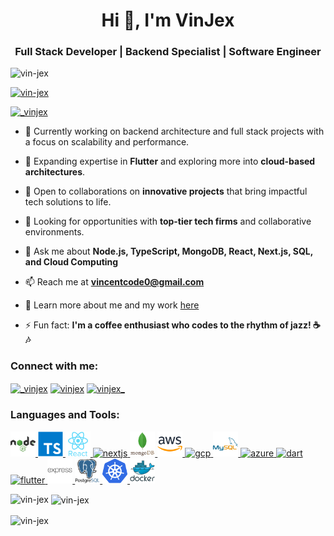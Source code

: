 <h1 align="center">Hi 👋, I'm VinJex</h1>
<h3 align="center">Full Stack Developer | Backend Specialist | Software Engineer</h3>

<p align="left"> <img src="https://komarev.com/ghpvc/?username=vin-jex&label=Profile%20views&color=0e75b6&style=flat" alt="vin-jex" /> </p>

<p align="left"> <a href="https://github.com/ryo-ma/github-profile-trophy"><img src="https://github-profile-trophy.vercel.app/?username=vin-jex" alt="vin-jex" /></a> </p>

<p align="left"> <a href="https://twitter.com/_vinjex" target="blank"><img src="https://img.shields.io/twitter/follow/_vinjex?logo=twitter&style=for-the-badge" alt="_vinjex" /></a> </p>

- 🔭 Currently working on backend architecture and full stack projects with a focus on scalability and performance.

- 🌱 Expanding expertise in **Flutter** and exploring more into **cloud-based architectures**.

- 👯 Open to collaborations on **innovative projects** that bring impactful tech solutions to life.

- 🤝 Looking for opportunities with **top-tier tech firms** and collaborative environments.

- 💬 Ask me about **Node.js, TypeScript, MongoDB, React, Next.js, SQL, and Cloud Computing**

- 📫 Reach me at **vincentcode0@gmail.com**

- 📄 Learn more about me and my work [here](https://www.vinjex.co/about-me)

- ⚡ Fun fact: **I'm a coffee enthusiast who codes to the rhythm of jazz! ☕🎶**

<h3 align="left">Connect with me:</h3>
<p align="left">
<a href="https://twitter.com/_vinjex" target="blank"><img align="center" src="https://raw.githubusercontent.com/rahuldkjain/github-profile-readme-generator/master/src/images/icons/Social/twitter.svg" alt="_vinjex" height="30" width="40" /></a>
<a href="https://linkedin.com/in/vinjex" target="blank"><img align="center" src="https://raw.githubusercontent.com/rahuldkjain/github-profile-readme-generator/master/src/images/icons/Social/linked-in-alt.svg" alt="vinjex" height="30" width="40" /></a>
<a href="https://www.youtube.com/c/vinjex_" target="blank"><img align="center" src="https://raw.githubusercontent.com/rahuldkjain/github-profile-readme-generator/master/src/images/icons/Social/youtube.svg" alt="vinjex_" height="30" width="40" /></a>
</p>

<h3 align="left">Languages and Tools:</h3>
<p align="left"> 
    <a href="https://nodejs.org" target="_blank" rel="noreferrer"> <img src="https://raw.githubusercontent.com/devicons/devicon/master/icons/nodejs/nodejs-original-wordmark.svg" alt="nodejs" width="40" height="40"/> </a> 
    <a href="https://typescriptlang.org" target="_blank" rel="noreferrer"> <img src="https://raw.githubusercontent.com/devicons/devicon/master/icons/typescript/typescript-original.svg" alt="typescript" width="40" height="40"/> </a> 
    <a href="https://reactjs.org/" target="_blank" rel="noreferrer"> <img src="https://raw.githubusercontent.com/devicons/devicon/master/icons/react/react-original-wordmark.svg" alt="react" width="40" height="40"/> </a> 
    <a href="https://nextjs.org/" target="_blank" rel="noreferrer"> <img src="https://cdn.worldvectorlogo.com/logos/nextjs-2.svg" alt="nextjs" width="40" height="40"/> </a> 
    <a href="https://mongodb.com/" target="_blank" rel="noreferrer"> <img src="https://raw.githubusercontent.com/devicons/devicon/master/icons/mongodb/mongodb-original-wordmark.svg" alt="mongodb" width="40" height="40"/> </a>
    <a href="https://aws.amazon.com" target="_blank" rel="noreferrer"> <img src="https://raw.githubusercontent.com/devicons/devicon/master/icons/amazonwebservices/amazonwebservices-original-wordmark.svg" alt="aws" width="40" height="40"/> </a> 
    <a href="https://cloud.google.com" target="_blank" rel="noreferrer"> <img src="https://www.vectorlogo.zone/logos/google_cloud/google_cloud-icon.svg" alt="gcp" width="40" height="40"/> </a>
    <a href="https://www.mysql.com/" target="_blank" rel="noreferrer"> <img src="https://raw.githubusercontent.com/devicons/devicon/master/icons/mysql/mysql-original-wordmark.svg" alt="mysql" width="40" height="40"/> </a> 
    <a href="https://azure.microsoft.com/" target="_blank" rel="noreferrer"> <img src="https://www.vectorlogo.zone/logos/microsoft_azure/microsoft_azure-icon.svg" alt="azure" width="40" height="40"/> </a>
    <a href="https://dart.dev" target="_blank" rel="noreferrer"> <img src="https://www.vectorlogo.zone/logos/dartlang/dartlang-icon.svg" alt="dart" width="40" height="40"/> </a>
    <a href="https://flutter.dev" target="_blank" rel="noreferrer"> <img src="https://www.vectorlogo.zone/logos/flutterio/flutterio-icon.svg" alt="flutter" width="40" height="40"/> </a> 
    <a href="https://expressjs.com" target="_blank" rel="noreferrer"> <img src="https://raw.githubusercontent.com/devicons/devicon/master/icons/express/express-original-wordmark.svg" alt="express" width="40" height="40"/> </a>
    <a href="https://www.postgresql.org/" target="_blank" rel="noreferrer"> <img src="https://raw.githubusercontent.com/devicons/devicon/master/icons/postgresql/postgresql-original-wordmark.svg" alt="postgresql" width="40" height="40"/> </a>
    <a href="https://kubernetes.io/" target="_blank" rel="noreferrer"> <img src="https://raw.githubusercontent.com/devicons/devicon/master/icons/kubernetes/kubernetes-plain.svg" alt="kubernetes" width="40" height="40"/> </a>
    <a href="https://www.docker.com/" target="_blank" rel="noreferrer"> <img src="https://raw.githubusercontent.com/devicons/devicon/master/icons/docker/docker-original-wordmark.svg" alt="docker" width="40" height="40"/> </a>
</p>

<p><img align="left" src="https://github-readme-stats.vercel.app/api/top-langs?username=vin-jex&show_icons=true&locale=en&layout=compact" alt="vin-jex" /></p>

<p>&nbsp;<img align="center" src="https://github-readme-stats.vercel.app/api?username=vin-jex&show_icons=true&locale=en" alt="vin-jex" /></p>

<p><img align="center" src="https://github-readme-streak-stats.herokuapp.com/?user=vin-jex&" alt="vin-jex" /></p>
